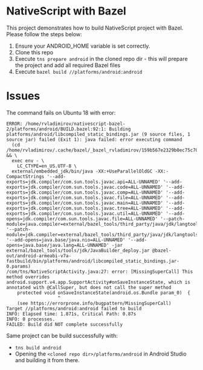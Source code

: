 # NativeScript with Bazel

This project demonstrates how to build NativeScript project with Bazel. Please follow the steps below:
1. Ensure your ANDROID_HOME variable is set correctly.
2. Clone this repo
3. Execute `tns prepare android` in the cloned repo dir - this will prepare the project and add all required Bazel files
4. Execute `bazel build //platforms/android:android`

# Issues

The command fails on Ubuntu 18 with error:
```
ERROR: /home/rvladimirov/nativescript-bazel-2/platforms/android/BUILD.bazel:92:1: Building platforms/android/libcompiled_static_bindings.jar (9 source files, 1 source jar) failed (Exit 1): java failed: error executing command 
  (cd /home/rvladimirov/.cache/bazel/_bazel_rvladimirov/159b567e2329b0ec75c706e5a1ec0e37/execroot/__main__ && \
  exec env - \
    LC_CTYPE=en_US.UTF-8 \
  external/embedded_jdk/bin/java -XX:+UseParallelOldGC -XX:-CompactStrings '--add-exports=jdk.compiler/com.sun.tools.javac.api=ALL-UNNAMED' '--add-exports=jdk.compiler/com.sun.tools.javac.code=ALL-UNNAMED' '--add-exports=jdk.compiler/com.sun.tools.javac.comp=ALL-UNNAMED' '--add-exports=jdk.compiler/com.sun.tools.javac.file=ALL-UNNAMED' '--add-exports=jdk.compiler/com.sun.tools.javac.main=ALL-UNNAMED' '--add-exports=jdk.compiler/com.sun.tools.javac.tree=ALL-UNNAMED' '--add-exports=jdk.compiler/com.sun.tools.javac.util=ALL-UNNAMED' '--add-opens=jdk.compiler/com.sun.tools.javac.file=ALL-UNNAMED' '--patch-module=java.compiler=external/bazel_tools/third_party/java/jdk/langtools/java_compiler.jar' '--patch-module=jdk.compiler=external/bazel_tools/third_party/java/jdk/langtools/jdk_compiler.jar' '--add-opens=java.base/java.nio=ALL-UNNAMED' '--add-opens=java.base/java.lang=ALL-UNNAMED' -jar external/bazel_tools/tools/jdk/JavaBuilder_deploy.jar @bazel-out/android-armeabi-v7a-fastbuild/bin/platforms/android/libcompiled_static_bindings.jar-0.params)
/com/tns/NativeScriptActivity.java:27: error: [MissingSuperCall] This method overrides android.support.v4.app.SupportActivity#onSaveInstanceState, which is annotated with @CallSuper, but does not call the super method
	protected void onSaveInstanceState(android.os.Bundle param_0)  {
	               ^
    (see https://errorprone.info/bugpattern/MissingSuperCall)
Target //platforms/android:android failed to build
INFO: Elapsed time: 1.871s, Critical Path: 0.87s
INFO: 0 processes.
FAILED: Build did NOT complete successfully
```

Same project can be build successfully with:
-  `tns build android`
- Opening the `<cloned repo dir>/platforms/android` in Android Studio and building it from there.
